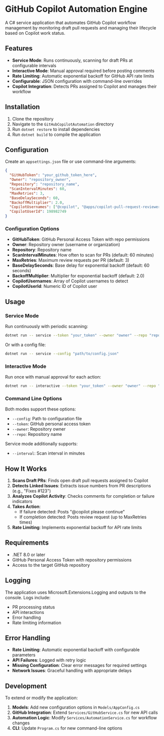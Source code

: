 # GitHub Copilot Automation Engine

A C# service application that automates GitHub Copilot workflow management by monitoring draft pull requests and managing their lifecycle based on Copilot work status.

## Features

- **Service Mode**: Runs continuously, scanning for draft PRs at configurable intervals
- **Interactive Mode**: Manual approval required before posting comments
- **Rate Limiting**: Automatic exponential backoff for GitHub API rate limits
- **Configurable**: JSON configuration with command-line overrides
- **Copilot Integration**: Detects PRs assigned to Copilot and manages their workflow

## Installation

1. Clone the repository
2. Navigate to the `GitHubCopilotAutomation` directory
3. Run `dotnet restore` to install dependencies
4. Run `dotnet build` to compile the application

## Configuration

Create an `appsettings.json` file or use command-line arguments:

```json
{
  "GitHubToken": "your_github_token_here",
  "Owner": "repository_owner",
  "Repository": "repository_name",
  "ScanIntervalMinutes": 60,
  "MaxRetries": 3,
  "BaseDelaySeconds": 60,
  "BackoffMultiplier": 2.0,
  "CopilotUsernames": ["@copilot", "@apps/copilot-pull-request-reviewer"],
  "CopilotUserId": 198982749
}
```

### Configuration Options

- **GitHubToken**: GitHub Personal Access Token with repo permissions
- **Owner**: Repository owner (username or organization)
- **Repository**: Repository name
- **ScanIntervalMinutes**: How often to scan for PRs (default: 60 minutes)
- **MaxRetries**: Maximum review requests per PR (default: 3)
- **BaseDelaySeconds**: Base delay for exponential backoff (default: 60 seconds)
- **BackoffMultiplier**: Multiplier for exponential backoff (default: 2.0)
- **CopilotUsernames**: Array of Copilot usernames to detect
- **CopilotUserId**: Numeric ID of Copilot user

## Usage

### Service Mode

Run continuously with periodic scanning:

```bash
dotnet run -- service --token "your_token" --owner "owner" --repo "repository"
```

Or with a config file:

```bash
dotnet run -- service --config "path/to/config.json"
```

### Interactive Mode

Run once with manual approval for each action:

```bash
dotnet run -- interactive --token "your_token" --owner "owner" --repo "repository"
```

### Command Line Options

Both modes support these options:
- `--config`: Path to configuration file
- `--token`: GitHub personal access token
- `--owner`: Repository owner
- `--repo`: Repository name

Service mode additionally supports:
- `--interval`: Scan interval in minutes

## How It Works

1. **Scans Draft PRs**: Finds open draft pull requests assigned to Copilot
2. **Detects Linked Issues**: Extracts issue numbers from PR descriptions (e.g., "Fixes #123")
3. **Analyzes Copilot Activity**: Checks comments for completion or failure indicators
4. **Takes Action**:
   - If failure detected: Posts "@copilot please continue"
   - If completion detected: Posts review request (up to MaxRetries times)
5. **Rate Limiting**: Implements exponential backoff for API rate limits

## Requirements

- .NET 8.0 or later
- GitHub Personal Access Token with repository permissions
- Access to the target GitHub repository

## Logging

The application uses Microsoft.Extensions.Logging and outputs to the console. Logs include:
- PR processing status
- API interactions
- Error handling
- Rate limiting information

## Error Handling

- **Rate Limiting**: Automatic exponential backoff with configurable parameters
- **API Failures**: Logged with retry logic
- **Missing Configuration**: Clear error messages for required settings
- **Network Issues**: Graceful handling with appropriate delays

## Development

To extend or modify the application:

1. **Models**: Add new configuration options in `Models/AppConfig.cs`
2. **GitHub Integration**: Extend `Services/GitHubService.cs` for new API calls
3. **Automation Logic**: Modify `Services/AutomationService.cs` for workflow changes
4. **CLI**: Update `Program.cs` for new command-line options